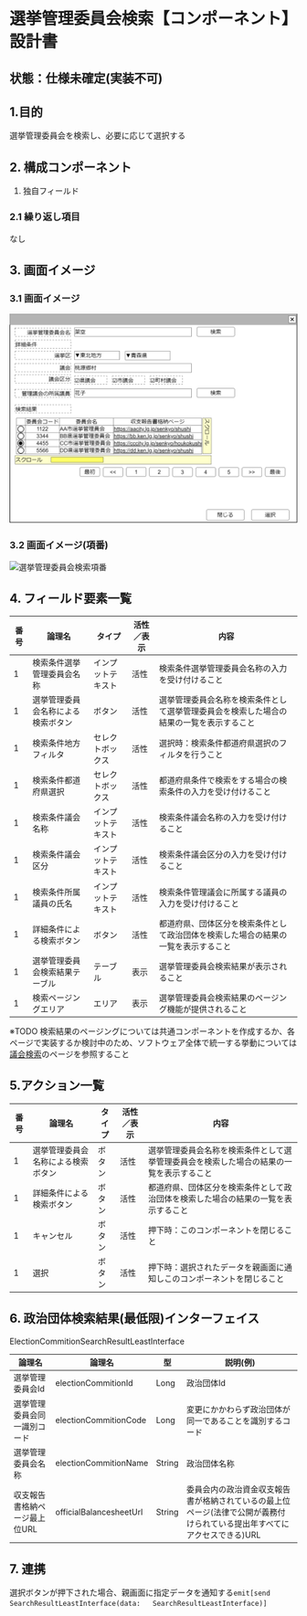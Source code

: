 ﻿# 選挙管理委員会検索【コンポーネント】設計書

## 状態：仕様未確定(実装不可)

## 1.目的

選挙管理委員会を検索し、必要に応じて選択する

## 2. 構成コンポーネント

1. 独自フィールド

### 2.1 繰り返し項目

なし

## 3. 画面イメージ

### 3.1 画面イメージ

![選挙管理委員会検索](image/選挙管理委員会検索.drawio.png)

### 3.2 画面イメージ(項番)

![選挙管理委員会検索項番](image/選挙管理委員会検索項番.drawio.png)

## 4. フィールド要素一覧

| 番号 |               論理名               |       タイプ       | 活性／表示 |                                           内容                                           |
| ---- | ---------------------------------- | ------------------ | ---------- | ---------------------------------------------------------------------------------------- |
| 1    | 検索条件選挙管理委員会名称         | インプットテキスト | 活性       | 検索条件選挙管理委員会名称の入力を受け付けること                                         |
| 1    | 選挙管理委員会名称による検索ボタン | ボタン             | 活性       | 選挙管理委員会名称を検索条件として選挙管理委員会を検索した場合の結果の一覧を表示すること |
| 1    | 検索条件地方フィルタ               | セレクトボックス   | 活性       | 選択時：検索条件都道府県選択のフィルタを行うこと                                         |
| 1    | 検索条件都道府県選択               | セレクトボックス   | 活性       | 都道府県条件で検索をする場合の検索条件の入力を受け付けること                             |
| 1    | 検索条件議会名称                   | インプットテキスト | 活性       | 検索条件議会名称の入力を受け付けること                                                   |
| 1    | 検索条件議会区分                   | インプットテキスト | 活性       | 検索条件議会区分の入力を受け付けること                                                   |
| 1    | 検索条件所属議員の氏名             | インプットテキスト | 活性       | 検索条件管理議会に所属する議員の入力を受け付けること                                     |
| 1    | 詳細条件による検索ボタン           | ボタン             | 活性       | 都道府県、団体区分を検索条件として政治団体を検索した場合の結果の一覧を表示すること       |
| 1    | 選挙管理委員会検索結果テーブル     | テーブル           | 表示       | 選挙管理委員会検索結果が表示されること                                                   |
| 1    | 検索ページングエリア               | エリア             | 表示       | 選挙管理委員会検索結果のページング機能が提供されること                                   |

※TODO 検索結果のページングについては共通コンポーネントを作成するか、各ページで実装するか検討中のため、ソフトウェア全体で統一する挙動については[議会検索](../serach_paliament/serach_paliament.md)のページを参照すること

## 5.アクション一覧

| 番号 |               論理名               | タイプ | 活性／表示 |                                           内容                                           |
| ---- | ---------------------------------- | ------ | ---------- | ---------------------------------------------------------------------------------------- |
| 1    | 選挙管理委員会名称による検索ボタン | ボタン | 活性       | 選挙管理委員会名称を検索条件として選挙管理委員会を検索した場合の結果の一覧を表示すること |
| 1    | 詳細条件による検索ボタン           | ボタン | 活性       | 都道府県、団体区分を検索条件として政治団体を検索した場合の結果の一覧を表示すること       |
| 1    | キャンセル                         | ボタン | 活性       | 押下時：このコンポーネントを閉じること                                                   |
| 1    | 選択                               | ボタン | 活性       | 押下時：選択されたデータを親画面に通知しこのコンポーネントを閉じること                   |

## 6. 政治団体検索結果(最低限)インターフェイス

ElectionCommitionSearchResultLeastInterface

|            論理名             |         論理名          |   型   |                                                         説明(例)                                                          |
| ----------------------------- | ----------------------- | ------ | ------------------------------------------------------------------------------------------------------------------------- |
| 選挙管理委員会Id              | electionCommitionId     | Long   | 政治団体Id                                                                                                                |
| 選挙管理委員会同一識別コード  | electionCommitionCode   | Long   | 変更にかかわらず政治団体が同一であることを識別するコード                                                                  |
| 選挙管理委員会名称            | electionCommitionName   | String | 政治団体名称                                                                                                              |
| 収支報告書格納ページ最上位URL | officialBalancesheetUrl | String | 委員会内の政治資金収支報告書が格納されているの最上位ページ(法律で公開が義務付けられている提出年すべてにアクセスできる)URL |

## 7. 連携

選択ボタンが押下された場合、親画面に指定データを通知する`emit[send      SearchResultLeastInterface(data:   SearchResultLeastInterface)]`
